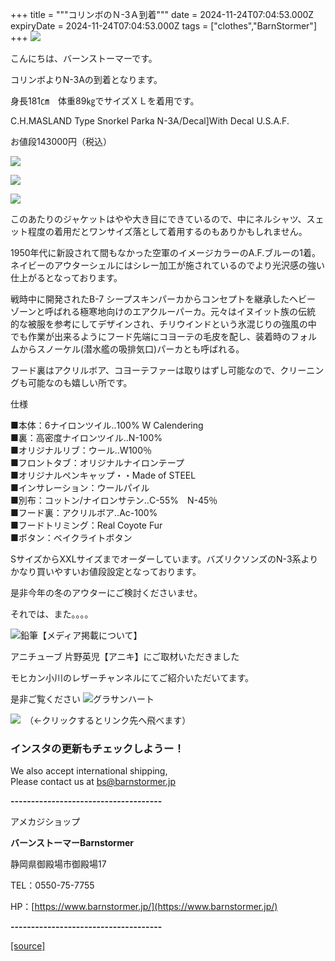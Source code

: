 +++
title = """コリンボのＮ-3Ａ到着"""
date = 2024-11-24T07:04:53.000Z
expiryDate = 2024-11-24T07:04:53.000Z
tags = ["clothes","BarnStormer"]
+++
[![](https://stat.ameba.jp/user_images/20231023/16/barnstormer-go/b2/03/p/o0420015015354743273.png)](https://ameblo.jp/barnstormer-go/entry-12825670498.html)

こんにちは、バーンストーマーです。

コリンボよりN-3Aの到着となります。

身長181㎝　体重89㎏でサイズＸＬを着用です。

C.H.MASLAND Type Snorkel Parka N-3A/Decal\]With Decal U.S.A.F.

お値段143000円（税込）

[![](https://stat.ameba.jp/user_images/20241124/16/barnstormer-go/19/bb/j/o0485070015513732524.jpg)](https://stat.ameba.jp/user_images/20241124/16/barnstormer-go/19/bb/j/o0485070015513732524.jpg)

[![](https://stat.ameba.jp/user_images/20241124/16/barnstormer-go/c5/74/j/o0466070015513732527.jpg)](https://stat.ameba.jp/user_images/20241124/16/barnstormer-go/c5/74/j/o0466070015513732527.jpg)

[![](https://stat.ameba.jp/user_images/20241124/16/barnstormer-go/92/30/j/o0466070015513732525.jpg)](https://stat.ameba.jp/user_images/20241124/16/barnstormer-go/92/30/j/o0466070015513732525.jpg)

このあたりのジャケットはやや大き目にできているので、中にネルシャツ、スェット程度の着用だとワンサイズ落として着用するのもありかもしれません。

1950年代に新設されて間もなかった空軍のイメージカラーのA.F.ブルーの1着。ネイビーのアウターシェルにはシレー加工が施されているのでより光沢感の強い仕上がるとなっております。

戦時中に開発されたB-7 シープスキンパーカからコンセプトを継承したヘビー ゾーンと呼ばれる極寒地向けのエアクルーパーカ。元々はイヌイット族の伝統 的な被服を参考にしてデザインされ、チリウインドという氷混じりの強風の中 でも作業が出来るようにフード先端にコヨーテの毛皮を配し、装着時のフォル ムからスノーケル(潜水艦の吸排気口)パーカとも呼ばれる。

フード裏はアクリルボア、コヨーテファーは取りはずし可能なので、クリーニングも可能なのも嬉しい所です。

仕様

■本体：6ナイロンツイル‥100% W Calendering  
■裏：高密度ナイロンツイル‥N-100%  
■オリジナルリブ：ウール‥W100％  
■フロントタブ：オリジナルナイロンテープ  
■オリジナルペンキャップ・・Made of STEEL  
■インサレーション：ウールパイル  
■別布：コットン/ナイロンサテン‥C-55%　N-45％  
■フード裏：アクリルボア‥Ac-100%  
■フードトリミング：Real Coyote Fur  
■ボタン：ベイクライトボタン　

SサイズからXXLサイズまでオーダーしています。バズリクソンズのN-3系よりかなり買いやすいお値段設定となっております。

是非今年の冬のアウターにご検討くださいませ。

それでは、また。。。。

![鉛筆](https://stat100.ameba.jp/blog/ucs/img/char/char3/519.png)【メディア掲載について】

アニチューブ 片野英児【アニキ】にご取材いただきました

モヒカン小川のレザーチャンネルにてご紹介いただいてます。

是非ご覧ください ![グラサンハート](https://stat100.ameba.jp/blog/ucs/img/char/char3/148.png)

[![](https://stat.ameba.jp/user_images/20230412/16/barnstormer-go/6a/23/p/o0108010815269242493.png)](https://www.instagram.com/barnstormer_daily/)　（←クリックするとリンク先へ飛べます）

### インスタの更新もチェックしようー！

We also accept international shipping,  
Please contact us at bs@barnstormer.jp

**\-------------------------------------**

アメカジショップ

**バーンストーマーBarnstormer**

静岡県御殿場市御殿場17

TEL：0550-75-7755

HP：[https://www.barnstormer.jp/](https://www.barnstormer.jp/)

**\-------------------------------------**

[[source]](https://ameblo.jp/barnstormer-go/entry-12876194447.html)
